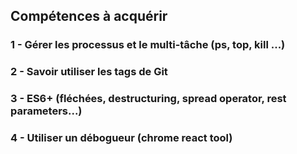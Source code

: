 ## Compétences à acquérir

### 1 - Gérer les processus et le multi-tâche (ps, top, kill ...)

### 2 - Savoir utiliser les tags de Git

### 3 - ES6+ (fléchées, destructuring, spread operator, rest parameters...)

### 4 - Utiliser un débogueur (chrome react tool)
